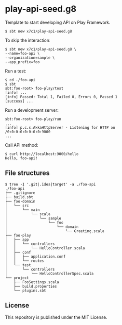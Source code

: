 # play-api-seed.g8

Template to start developing API on Play Framework.

```
$ sbt new x7c1/play-api-seed.g8
```

To skip the interaction:

```
$ sbt new x7c1/play-api-seed.g8 \
--name=foo-api \
--organization=sample \
--app_prefix=foo
```

Run a test:

```
$ cd ./foo-api
$ sbt
sbt:foo-root> foo-play/test
[info] ...
[info] Passed: Total 1, Failed 0, Errors 0, Passed 1
[success] ...
```

Run a development server:

```
sbt:foo-root> foo-play/run
...
[info] p.c.s.AkkaHttpServer - Listening for HTTP on /0:0:0:0:0:0:0:0:9000
...
```

Call API method:

```
$ curl http://localhost:9000/hello
Hello, foo-api!
```

## File structures

```
$ tree -I '.git|.idea|target' -a ./foo-api
./foo-api
├── .gitignore
├── build.sbt
├── foo-domain
│   └── src
│       └── main
│           └── scala
│               └── sample
│                   └── foo
│                       └── domain
│                           └── Greeting.scala
├── foo-play
│   ├── app
│   │   └── controllers
│   │       └── HelloController.scala
│   ├── conf
│   │   ├── application.conf
│   │   └── routes
│   └── test
│       └── controllers
│           └── HelloControllerSpec.scala
└── project
    ├── FooSettings.scala
    ├── build.properties
    └── plugins.sbt
```

## License

This repository is published under the MIT License.
